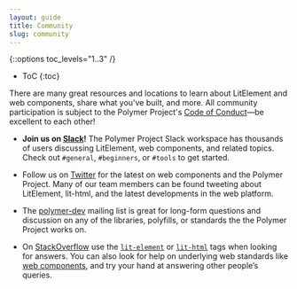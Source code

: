 ```yaml
---
layout: guide
title: Community
slug: community
---
```


{::options toc_levels="1..3" /}
* ToC
{:toc}


There are many great resources and locations to learn about LitElement and web components,
share what you've built, and more. All community participation is subject to the Polymer Project's
<a href="https://github.com/Polymer/project/blob/master/Code_of_Conduct.md">Code of Conduct</a>—be
excellent to each other!

*   <strong>Join us on <a href="https://join.slack.com/t/polymer/shared_invite/enQtNTAzNzg3NjU4ODM4LTkzZGVlOGIxMmNiMjMzZDM1YzYyMzdiYTk0YjQyOWZhZTMwN2RlNjM5ZDFmZjMxZWRjMWViMDA1MjNiYWFhZWM">Slack</a>!</strong> The
    Polymer Project Slack workspace has thousands of users discussing LitElement, web components, and related topics.
    Check out <code>#general</code>, <code>#beginners</code>, or
    <code>#tools</code> to get started.

*   Follow us on <a href="https://twitter.com/polymer">Twitter</a>
    for the latest on web components and the Polymer Project. Many
    of our team members can be found tweeting about LitElement, lit-html, 
    and the latest developments in the web platform.

*   The <a href="https://groups.google.com/forum/?fromgroups=#!forum/polymer-dev">polymer-dev</a>
    mailing list is great for long-form questions and discussion on any of the libraries, polyfills, or 
    standards the the Polymer Project works on.

*   On <a href="https://stackoverflow.com/tags/lit-element">StackOverflow</a> use
    the <code><a href="https://stackoverflow.com/tags/lit-element">lit-element</a></code> or 
    <code><a href="https://stackoverflow.com/tags/lit-html">lit-html</a></code> tags when
    looking for answers. You can also look for help on underlying web standards like 
    <a href="https://stackoverflow.com/tags/web-components">web components</a>, and try your
    hand at answering other people’s queries.



